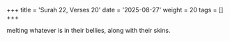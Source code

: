 +++
title = 'Surah 22, Verses 20'
date = '2025-08-27'
weight = 20
tags = []
+++

melting whatever is in their bellies, along with their skins.